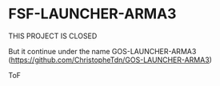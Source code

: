 FSF-LAUNCHER-ARMA3
==================

THIS PROJECT IS CLOSED

But it continue under the name GOS-LAUNCHER-ARMA3 (https://github.com/ChristopheTdn/GOS-LAUNCHER-ARMA3)

ToF

